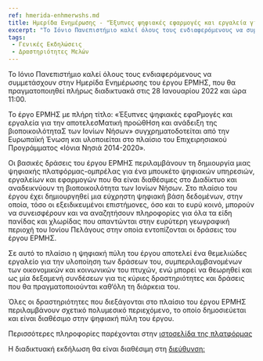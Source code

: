 ```yaml
---
ref: hmerida-enhmerwshs.md
title: Ημερίδα Ενημέρωσης - "Έξυπνες ψηφιακές εφαρμογές και εργαλεία για την αποτελεσματική προώθηση και ανάδειξη της βιοποικοιλότητας των Ιονίων Νήσων - ΕΡΜΗΣ""
excerpt: "Το Ιόνιο Πανεπιστήμιο καλεί όλους τους ενδιαφερόμενους να συμμετάσχουν στην Ημερίδα Ενημέρωσης του έργου ΕΡΜΗΣ."
tags:
 - Γενικές Εκδηλώσεις
 - Δραστηριότητες Μελών
---
```


Το Ιόνιο Πανεπιστήμιο καλεί όλους τους ενδιαφερόμενους να συμμετάσχουν στην Ημερίδα Ενημέρωσης του έργου ΕΡΜΗΣ, που θα πραγματοποιηθεί πλήρως διαδικτυακά στις 28 Ιανουαρίου 2022 και ώρα 11:00.

Το έργο ΕΡΜΗΣ με πλήρη τίτλο: «Έξυπνες ψηφιακές εφαΡμογές και εργαλεία για την αποτελεσΜατική προώθΗση και ανάδειξη της βιοποικοιλότηταΣ των Ιονίων Νήσων» συγχρηματοδοτείται από την Ευρωπαϊκή Ένωση και υλοποιείται στο πλαίσιο του Επιχειρησιακού Προγράμματος «Ιόνια Νησιά 2014-2020».

Οι βασικές δράσεις του έργου ΕΡΜΗΣ περιλαμβάνουν τη δημιουργία μιας ψηφιακής πλατφόρμας-ομπρέλας για ένα μπουκέτο ψηφιακών υπηρεσιών, εργαλείων και εφαρμογών που θα είναι διαθέσιμες στο Διαδίκτυο και αναδεικνύουν τη βιοποικοιλότητα των Ιονίων Νήσων. Στο πλαίσιο του έργου έχει δημιουργηθεί μια εύχρηστη ψηφιακή βάση δεδομένων, στην οποία, τόσο οι εξειδικευμένοι επιστήμονες, όσο και το ευρύ κοινό, μπορούν να συνεισφέρουν και να αναζητήσουν πληροφορίες για όλα τα είδη πανίδας και χλωρίδας που απαντώνται στην ευρύτερη γεωγραφική περιοχή του Ιονίου Πελάγους στην οποία εντοπίζονται οι δράσεις του έργου ΕΡΜΗΣ.

Σε αυτό το πλαίσιο η ψηφιακή πύλη του έργου αποτελεί ένα θεμελιώδες εργαλείο για την υλοποίηση των δράσεων του, συμπεριλαμβανομένων των οικονομικών και κοινωνικών του πτυχών, ενώ μπορεί να θεωρηθεί και ως μία δεξαμενή συνδέσεων για τις κύριες δραστηριότητες και δράσεις που θα πραγματοποιούνται καθ‘όλη τη διάρκεια του.

Όλες οι δραστηριότητες που διεξάγονται στο πλαίσιο του έργου ΕΡΜΗΣ περιλαμβάνουν σχετικό πολυμεσικό περιεχόμενο, το οποίο δημοσιεύεται και είναι διαθέσιμο στην ψηφιακή πύλη του έργου. 

Περισσότερες πληροφορίες παρέχονται στην [ιστοσελίδα της πλατφόρμας](https://ermis.di.ionio.gr/)

Η διαδικτυακή εκδήλωση θα είναι διαθέσιμη στη [διεύθυνση:](https://ionio-gr.zoom.us/j/92735136977?pwd=K2FjdHh6MHd0R0JTcXcwV3l5VHpudz09)

